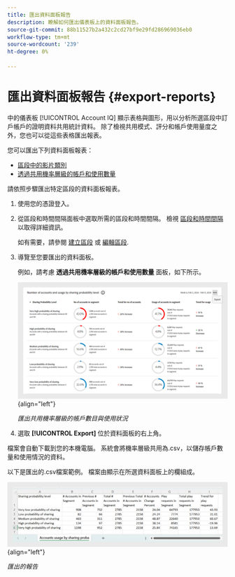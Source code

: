 ```yaml
---
title: 匯出資料面板報告
description: 瞭解如何匯出儀表板上的資料面板報告。
source-git-commit: 88b11527b2a432c2cd27bf9e29fd286969036eb0
workflow-type: tm+mt
source-wordcount: '239'
ht-degree: 0%

---
```


# 匯出資料面板報告 {#export-reports}

中的儀表板 [!UICONTROL Account IQ] 顯示表格與圖形，用以分析所選區段中訂戶帳戶的證明資料共用統計資料。 除了檢視共用模式、評分和帳戶使用量度之外，您也可以從這些表格匯出報表。

您可以匯出下列資料面板報表：

* [區段中的影片類別](data-panels.md#video-categories-segment)
* [透過共用機率層級的帳戶和使用數量](data-panels.md#number-of-accounts-usage-sharing-probability)

請依照步驟匯出特定區段的資料面板報表。

1. 使用您的憑證登入。
1. 從區段和時間間隔面板中選取所需的區段和時間間隔。 檢視 [區段和時間間隔](segments-timeinterval.md#segment-selection) 以取得詳細資訊。

   如有需要，請參閱 [建立區段](work-with-segments.md#create-new-segment) 或 [編輯區段](work-with-segments.md#edit-segment).

1. 導覽至您要匯出的資料面板。

   例如，請考慮 **透過共用機率層級的帳戶和使用數量** 面板，如下所示。

   ![匯出共用機率層級的帳戶數目與使用狀況](assets/export-report.png){align="left"}

   *匯出共用機率層級的帳戶數目與使用狀況*

1. 選取 **[!UICONTROL Export]** 位於資料面板的右上角。

檔案會自動下載到您的本機電腦。 系統會將機率層級共用為.csv，以儲存帳戶數量和使用情況的資料。

以下是匯出的.csv檔案範例。 檔案由顯示在所選資料面板上的欄組成。

![匯出的報告](assets/exported-report.png){align="left"}

*匯出的報告*

